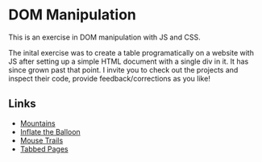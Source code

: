 # DOM Manipulation

This is an exercise in DOM manipulation with JS and CSS.

The inital exercise was to create a table programatically on a website with JS after setting up a simple HTML document with a single div in it. It has since grown past that point. I invite you to check out the projects and inspect their code, provide feedback/corrections as you like!

## Links

- [Mountains](https://taladan.github.io/dom-manipulation)
- [Inflate the Balloon](https://taladan.github.io/dom-manipulation/balloon.html)
- [Mouse Trails](https://taladan.github.io/dom-manipulation/mouse_trails.html)
- [Tabbed Pages](https://taladan.github.io/dom-manipulation/tabs.html)
